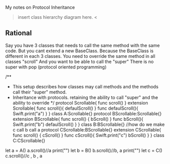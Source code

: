 My notes on Protocol Inheritance<!--more--> 

> insert class hierarchy diagram here. <

## Rational

Say you have 3 classes that needs to call the same method with the same code. But you cant extend a new BaseClass. Because the BaseClass is different in each 3 classes. You need to override the same method in all classes "scroll" And you want to be able to call the "super" There is no super with pop (protocol oriented programming)

/**
 * This setup describes how classes may call methods and the methods call their "super" method. 
 * Inheritance with protocols. retaining the ability to call "super" and the ability to override
 */
protocol Scrollable{
    func scroll()
}
extension Scrollable{
    func scroll(){
        defaulScroll()
    }
    func defaulScroll(){
        Swift.print("a")
    }
}
class A:Scrollable{}
protocol BScrollable:Scrollable{}
extension BScrollable{
    func scroll() {
        bScroll()
    }
    func bScroll(){
        Swift.print("b")
        defaulScroll()
    }
}
class B:BScrollable{}
//how do we make c call b call a
protocol CScrollable:BScrollable{}
extension CScrollable{
    func scroll() {
        cScroll()
    }
    func cScroll(){
        Swift.print("c")
        bScroll()
    }
}
class C:CScrollable{}

let a = A()
a.scroll()//a
print("")
let b = B()
b.scroll()//b, a
print("")
let c = C()
c.scroll()//c , b , a
